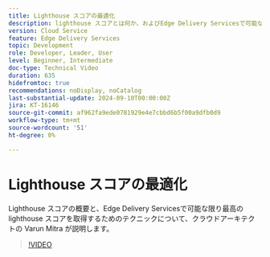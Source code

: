 ```yaml
---
title: Lighthouse スコアの最適化
description: lighthouse スコアとは何か、およびEdge Delivery Servicesで可能な限り最高の lighthouse スコアを取得するためのテクニックについて説明します。
version: Cloud Service
feature: Edge Delivery Services
topic: Development
role: Developer, Leader, User
level: Beginner, Intermediate
doc-type: Technical Video
duration: 635
hidefromtoc: true
recommendations: noDisplay, noCatalog
last-substantial-update: 2024-09-10T00:00:00Z
jira: KT-16146
source-git-commit: af962fa9ede0781929e4e7cbbd6b5f00a9dfb0d9
workflow-type: tm+mt
source-wordcount: '51'
ht-degree: 0%

---
```



# Lighthouse スコアの最適化

Lighthouse スコアの概要と、Edge Delivery Servicesで可能な限り最高の lighthouse スコアを取得するためのテクニックについて、クラウドアーキテクトの Varun Mitra が説明します。

>[!VIDEO](https://video.tv.adobe.com/v/3433378/?learn=on)
